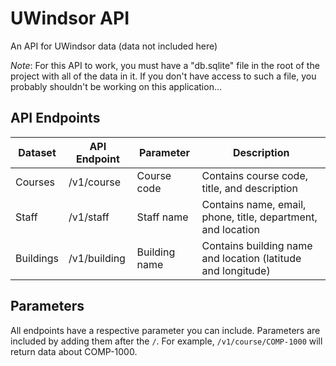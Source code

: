 # UWindsor API
An API for UWindsor data (data not included here)

*Note*: For this API to work, you must have a "db.sqlite" file in the root of the project with all of the data in it. If you don't have access to such a file, you probably shouldn't be working on this application...

## API Endpoints  

| Dataset | API Endpoint | Parameter | Description |
| ----------- | ----------- | ----------- | ----------- |
| Courses | /v1/course | Course code | Contains course code, title, and description |
| Staff | /v1/staff | Staff name | Contains name, email, phone, title, department, and location |
| Buildings | /v1/building | Building name | Contains building name and location (latitude and longitude) |

## Parameters

All endpoints have a respective parameter you can include. Parameters are included by adding them after the `/`. For example, `/v1/course/COMP-1000` will return data about COMP-1000.
